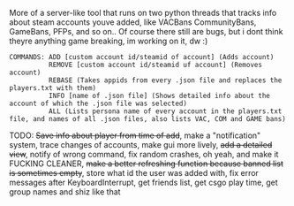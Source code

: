 More of a server-like tool that runs on two python threads that tracks info about steam accounts youve added, like VACBans CommunityBans, GameBans, PFPs, and so on.. Of course there still are bugs, but i dont think theyre anything game breaking, im working on it, dw :)

```
COMMANDS: ADD [custom account id/steamid of account] (Adds account)
          REMOVE [custom account id/steamid uf account] (Removes account)
          REBASE (Takes appids from every .json file and replaces the players.txt with them)
          INFO [name of .json file] (Shows detailed info about the account of which the .json file was selected)
          ALL (Lists persona name of every account in the players.txt file, and names of all .json files, also lists VAC, COM and GAME bans)
```

TODO: ~~Save info about player from time of add~~, make a "notification" system, trace changes of accounts, make gui more lively, ~~add a detailed view~~, notify of wrong command, fix random crashes, oh yeah, and make it FUCKING CLEANER, ~~make a better refreshing function because banned list is sometimes empty~~, store what id the user was added with, fix error messages after KeyboardInterrupt, get friends list, get csgo play time, get group names and shiz like that
